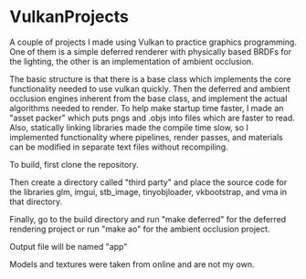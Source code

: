 # VulkanProjects
A couple of projects I made using Vulkan to practice graphics programming. One of them is a simple deferred renderer with physically based BRDFs for the lighting, the other is an implementation of ambient occlusion.

The basic structure is that there is a base class which implements the core functionality needed to use vulkan quickly. Then the deferred and ambient occlusion engines inherent from the base class, and implement the actual algorithms needed to render. To help make startup time faster, I made an "asset packer" which puts pngs and .objs into files which are faster to read. Also, statically linking libraries made the compile time slow, so I implemented functionality where pipelines, render passes, and materials can be modified in separate text files without recompiling.

To build, first clone the repository.

Then create a directory called "third party" and place the source code for the libraries glm, imgui, stb_image, tinyobjloader, vkbootstrap, and vma in that directory.

Finally, go to the build directory and run "make deferred" for the deferred rendering project or run "make ao" for the ambient occlusion project.

Output file will be named "app"

Models and textures were taken from online and are not my own.
